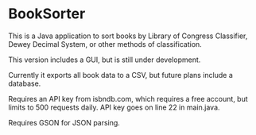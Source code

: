 # BookSorter
This is a Java application to sort books by Library of Congress Classifier, Dewey Decimal System, or other methods of classification.

This version includes a GUI, but is still under development.

Currently it exports all book data to a CSV, but future plans include a database.

Requires an API key from isbndb.com, which requires a free account, but limits to 500 requests daily. API key goes on line 22 in main.java.

Requires GSON for JSON parsing.

